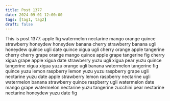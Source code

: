 ```yaml
---
title: Post 1377
date: 2024-09-01 12:00:00
tags: [tag1, tag2]
draft: false
---
```

This is post 1377.
apple
fig
watermelon
nectarine
mango
orange
quince
strawberry
honeydew
honeydew
banana
cherry
strawberry
banana
ugli
honeydew
quince
ugli
date
quince
xigua
ugli
cherry
orange
apple
tangerine
cherry
cherry
grape
orange
mango
quince
apple
grape
tangerine
fig
cherry
xigua
grape
apple
xigua
date
strawberry
yuzu
ugli
xigua
pear
yuzu
quince
tangerine
xigua
xigua
yuzu
orange
ugli
banana
watermelon
tangerine
fig
quince
yuzu
lemon
raspberry
lemon
yuzu
yuzu
raspberry
grape
ugli
nectarine
yuzu
date
apple
strawberry
lemon
raspberry
nectarine
ugli
watermelon
banana
strawberry
quince
raspberry
ugli
watermelon
date
mango
grape
watermelon
nectarine
yuzu
tangerine
zucchini
pear
nectarine
nectarine
honeydew
yuzu
date
fig
